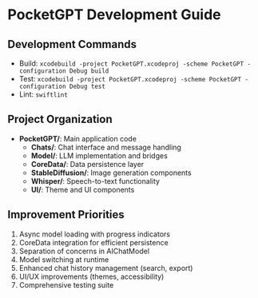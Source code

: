 # PocketGPT Development Guide

## Development Commands

- Build: `xcodebuild -project PocketGPT.xcodeproj -scheme PocketGPT -configuration Debug build`
- Test: `xcodebuild -project PocketGPT.xcodeproj -scheme PocketGPT -configuration Debug test`
- Lint: `swiftlint`

## Project Organization

- **PocketGPT/**: Main application code
  - **Chats/**: Chat interface and message handling
  - **Model/**: LLM implementation and bridges
  - **CoreData/**: Data persistence layer
  - **StableDiffusion/**: Image generation components
  - **Whisper/**: Speech-to-text functionality
  - **UI/**: Theme and UI components

## Improvement Priorities

1. Async model loading with progress indicators
2. CoreData integration for efficient persistence
3. Separation of concerns in AIChatModel
4. Model switching at runtime
5. Enhanced chat history management (search, export)
6. UI/UX improvements (themes, accessibility)
7. Comprehensive testing suite
